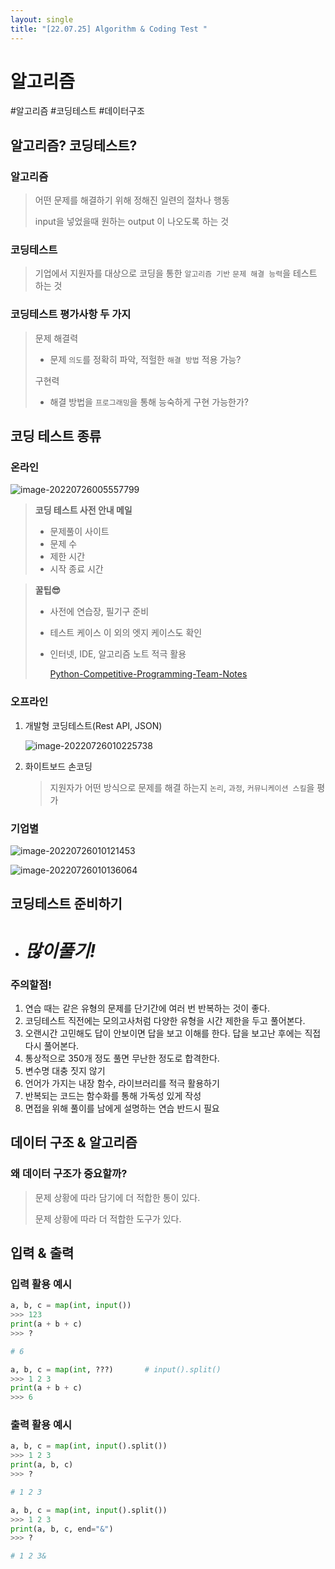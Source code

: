 ```yaml
---
layout: single
title: "[22.07.25] Algorithm & Coding Test "
---
```

# 알고리즘

#알고리즘 #코딩테스트 #데이터구조



## 알고리즘? 코딩테스트?

### 알고리즘

> 어떤 문제를 해결하기 위해 정해진 일련의 절차나 행동
>
> input을 넣었을때 원하는 output 이 나오도록 하는 것

### 코딩테스트

> 기업에서 지원자를 대상으로 코딩을 통한 `알고리즘 기반` `문제 해결 능력`을 테스트 하는 것

### 코딩테스트 평가사항 두 가지

> 문제 해결력
>
> - 문제 `의도`를 정확히 파악, 적헐한 `해결 방법` 적용 가능?
>
> 구현력
>
> - 해결 방법을 `프로그래밍`을 통해 능숙하게 구현 가능한가?



## 코딩 테스트 종류

### 온라인

![image-20220726005557799](https://github.com/hvvany/hvvany.github.io/blob/master/_posts/2022-07-25-basic-of-algorithm.assets/image-20220726005557799.png?raw=true)

> **코딩 테스트 사전 안내 메일**
>
> - 문제풀이 사이트
> - 문제 수
> - 제한 시간
> - 시작 종료 시간

> **꿀팁😎**
>
> - 사전에 연습장, 필기구 준비
>
> - 테스트 케이스 이 외의 엣지 케이스도 확인
>
> - 인터넷, IDE, 알고리즘 노트 적극 활용
>
>   [Python-Competitive-Programming-Team-Notes](https://github.com/ndb796/Python-Competitive-Programming-Team-Notes)

### 오프라인

1. 개발형 코딩테스트(Rest API, JSON)

   ![image-20220726010225738](https://github.com/hvvany/hvvany.github.io/blob/master/_posts/2022-07-25-basic-of-algorithm.assets/image-20220726010225738.png?raw=true)

2. 화이트보드 손코딩

   > 지원자가 어떤 방식으로 문제를 해결 하는지 `논리`, `과정`, `커뮤니케이션 스킬`을 평가

### 기업별

![image-20220726010121453](https://github.com/hvvany/hvvany.github.io/blob/master/_posts/2022-07-25-basic-of-algorithm.assets/image-20220726010121453.png?raw=true)

![image-20220726010136064](https://github.com/hvvany/hvvany.github.io/blob/master/_posts/2022-07-25-basic-of-algorithm.assets/image-20220726010136064.png?raw=true)





## 코딩테스트 준비하기

- # ***많이풀기!***

### 주의할점!

1. 연습 때는 같은 유형의 문제를 단기간에 여러 번 반복하는 것이 좋다.
2. 코딩테스트 직전에는 모의고사처럼 다양한 유형을 시간 제한을 두고 풀어본다.
3. 오랜시간 고민해도 답이 안보이면 답을 보고 이해를 한다. 답을 보고난 후에는 직접 다시 풀어본다.
4. 통상적으로 350개 정도 풀면 무난한 정도로 합격한다.
5. 변수명 대충 짓지 않기
6. 언어가 가지는 내장 함수, 라이브러리를 적극 활용하기
7. 반복되는 코드는 함수화를 통해 가독성 있게 작성
8. 면접을 위해 풀이를 남에게 설명하는 연습 반드시 필요



## 데이터 구조 & 알고리즘

### 왜 데이터 구조가 중요할까?

> 문제 상황에 따라 담기에 더 적합한 통이 있다.
>
> 문제 상황에 따라 더 적합한 도구가 있다.



## 입력 & 출력

### 입력 활용 예시

```python
a, b, c = map(int, input())
>>> 123
print(a + b + c)
>>> ?       

# 6
```

```python
a, b, c = map(int, ???)       # input().split()
>>> 1 2 3
print(a + b + c)
>>> 6
```

### 출력 활용 예시

```python
a, b, c = map(int, input().split())
>>> 1 2 3
print(a, b, c)
>>> ?

# 1 2 3
```

```python
a, b, c = map(int, input().split())
>>> 1 2 3
print(a, b, c, end="&")
>>> ?

# 1 2 3&
```



 
